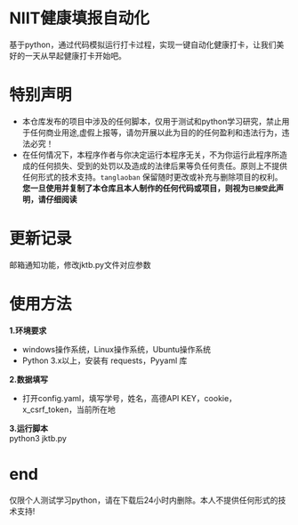 # **NIIT健康填报自动化**  
基于python，通过代码模拟运行打卡过程，实现一键自动化健康打卡，让我们美好的一天从早起健康打卡开始吧。

# **特别声明**  
- 本仓库发布的项目中涉及的任何脚本，仅用于测试和python学习研究，禁止用于任何商业用途,虚假上报等，请勿开展以此为目的的任何盈利和违法行为，违法必究！  
- 在任何情况下，本程序作者与你决定运行本程序无关，不为你运行此程序所造成的任何损失、受到的处罚以及造成的法律后果等负任何责任。原则上不提供任何形式的技术支持。<code>tanglaoban</code> 保留随时更改或补充与删除项目的权利。  
**您一旦使用并复制了本仓库且本人制作的任何代码或项目，则视为<code>已接受</code>此声明，请仔细阅读**  

# **更新记录**  
邮箱通知功能，修改jktb.py文件对应参数
# **使用方法**  
**1.环境要求**  
- windows操作系统，Linux操作系统，Ubuntu操作系统
- Python 3.x以上，安装有 requests，Pyyaml 库  
 
**2.数据填写**  
- 打开config.yaml，填写学号，姓名，高德API KEY，cookie，x_csrf_token，当前所在地      

**3.运行脚本**  
python3 jktb.py  
 

# **end**  
仅限个人测试学习python，请在下载后24小时内删除。本人不提供任何形式的技术支持!
